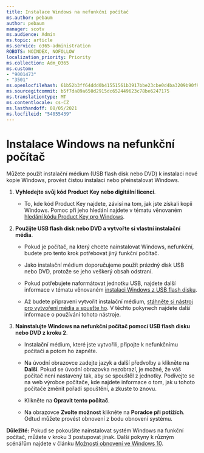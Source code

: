 ```yaml
---
title: Instalace Windows na nefunkční počítač
ms.author: pebaum
author: pebaum
manager: scotv
ms.audience: Admin
ms.topic: article
ms.service: o365-administration
ROBOTS: NOINDEX, NOFOLLOW
localization_priority: Priority
ms.collection: Adm_O365
ms.custom:
- "9001473"
- "3501"
ms.openlocfilehash: 61b52b3ff64ddd0b41551561b3917bbe23cbe0d4ba3209b90f9079bef2c18225
ms.sourcegitcommit: b5f7da89a650d2915dc652449623c78be6247175
ms.translationtype: MT
ms.contentlocale: cs-CZ
ms.lasthandoff: 08/05/2021
ms.locfileid: "54055439"
---
```

# <a name="install-windows-on-a-nonfunctional-pc"></a>Instalace Windows na nefunkční počítač

Můžete použít instalační médium (USB flash disk nebo DVD) k instalaci nové kopie Windows, provést čistou instalaci nebo přeinstalovat Windows.

1. **Vyhledejte svůj kód Product Key nebo digitální licenci**.

    - To, kde kód Product Key najdete, závisí na tom, jak jste získali kopii Windows. Pomoc při jeho hledání najdete v tématu věnovaném [hledání kódu Product Key pro Windows](https://support.microsoft.com/help/10749/windows-10-find-product-key). 

2. **Použijte USB flash disk nebo DVD a vytvořte si vlastní instalační média**.

    - Pokud je počítač, na který chcete nainstalovat Windows, nefunkční, budete pro tento krok potřebovat jiný funkční počítač.

    - Jako instalační médium doporučujeme použít prázdný disk USB nebo DVD, protože se jeho veškerý obsah odstraní.

    - Pokud potřebujete naformátovat jednotku USB, najdete další informace v tématu věnovaném [instalaci Windows z USB flash disku](https://docs.microsoft.com/windows-hardware/manufacture/desktop/install-windows-from-a-usb-flash-drive).

    - Až budete připraveni vytvořit instalační médium, [stáhněte si nástroj pro vytvoření média a spusťte ho](https://www.microsoft.com/software-download/windows10). V těchto pokynech najdete další informace o používání tohoto nástroje.

3. **Nainstalujte Windows na nefunkční počítač pomocí USB flash disku nebo DVD z kroku 2**.

    - Instalační médium, které jste vytvořili, připojte k nefunkčnímu počítači a potom ho zapněte.

    - Na úvodní obrazovce zadejte jazyk a další předvolby a klikněte na **Další**. Pokud se úvodní obrazovka nezobrazí, je možné, že váš počítač není nastavený tak, aby se spouštěl z jednotky. Podívejte se na web výrobce počítače, kde najdete informace o tom, jak u tohoto počítače změnit pořadí spouštění, a zkuste to znovu.

    - Klikněte na **Opravit tento počítač**.

    - Na obrazovce **Zvolte možnost** klikněte na **Poradce při potížích**. Odtud můžete provést obnovení z bodu obnovení systému.

**Důležité:** Pokud se pokoušíte nainstalovat systém Windows na funkční počítač, můžete v kroku 3 postupovat jinak. Další pokyny k různým scénářům najdete v článku [Možnosti obnovení ve Windows 10](https://support.microsoft.com/help/12415/windows-10-recovery-options).
